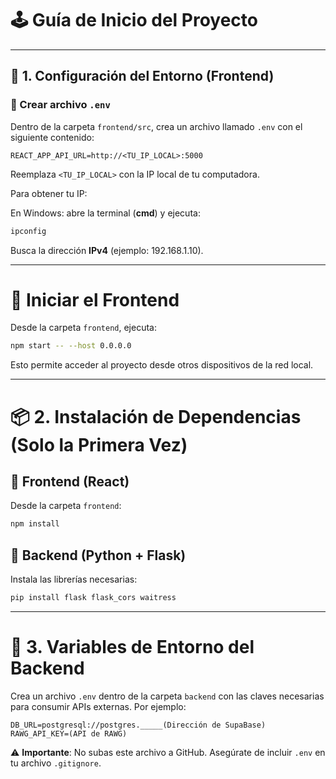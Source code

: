 # 🕹️ Guía de Inicio del Proyecto

---

## 🔧 1. Configuración del Entorno (Frontend)

### 📄 Crear archivo `.env`

Dentro de la carpeta `frontend/src`, crea un archivo llamado `.env` con el siguiente contenido:

```env
REACT_APP_API_URL=http://<TU_IP_LOCAL>:5000
````

Reemplaza `<TU_IP_LOCAL>` con la IP local de tu computadora.

Para obtener tu IP:

En Windows: abre la terminal (**cmd**) y ejecuta:

```bash
ipconfig
```

Busca la dirección **IPv4** (ejemplo: 192.168.1.10).

-----

# 🚀 Iniciar el Frontend

Desde la carpeta `frontend`, ejecuta:

```bash
npm start -- --host 0.0.0.0
```

Esto permite acceder al proyecto desde otros dispositivos de la red local.

-----

# 📦 2. Instalación de Dependencias (Solo la Primera Vez)

## 🔹 Frontend (React)

Desde la carpeta `frontend`:

```bash
npm install
```

## 🔹 Backend (Python + Flask)

Instala las librerías necesarias:

```bash
pip install flask flask_cors waitress
```

-----

# 🔑 3. Variables de Entorno del Backend

Crea un archivo `.env` dentro de la carpeta `backend` con las claves necesarias para consumir APIs externas. Por ejemplo:

```env
DB_URL=postgresql://postgres._____(Dirección de SupaBase)
RAWG_API_KEY=(API de RAWG)
```

⚠️ **Importante**: No subas este archivo a GitHub. Asegúrate de incluir `.env` en tu archivo `.gitignore`.
